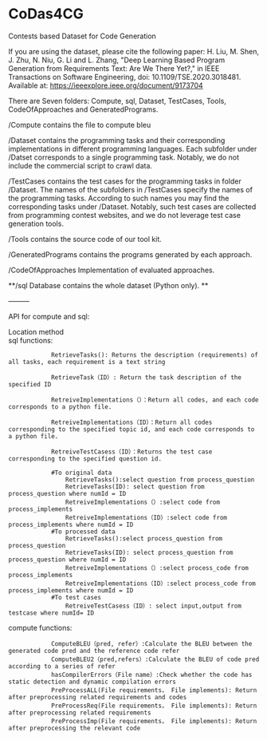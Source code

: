 # CoDas4CG
Contests based Dataset for Code Generation

If you are using the dataset, please cite the following paper: H. Liu, M. Shen, J. Zhu, N. Niu, G. Li and L. Zhang, "Deep Learning Based Program Generation from Requirements Text: Are We There Yet?," in IEEE Transactions on Software Engineering, doi: 10.1109/TSE.2020.3018481. Available at: https://ieeexplore.ieee.org/document/9173704


There are Seven folders: Compute, sql, Dataset, TestCases, Tools, CodeOfApproaches and GeneratedPrograms.

/Compute contains the file to compute bleu

/Dataset contains the programming tasks and their corresponding implementations in different programming languages. Each subfolder under /Datset corresponds to a single programming task. Notably, we do not include the commercial script to crawl data.

/TestCases contains the test cases for the programming tasks in folder /Dataset. The names of the subfolders in /TestCases specify the names of the programming tasks. According to such names you may find the corresponding tasks under /Dataset. Notably, such test cases are collected from programming contest websites, and we do not leverage test case generation tools.

/Tools contains the source code of our tool kit.

/GeneratedPrograms contains the programs generated by each approach.

/CodeOfApproaches Implementation of evaluated approaches.


**/sql Database contains the whole dataset (Python only). **

———

API for compute and sql:

Location	method	
sql			functions:
				
				RetrieveTasks(): Returns the description (requirements) of all tasks, each requirement is a text string
				
				RetrieveTask（ID）: Return the task description of the specified ID
				
				RetreiveImplementations（）：Return all codes, and each code corresponds to a python file.	
				
				RetreiveImplementations（ID）：Return all codes corresponding to the specified topic id, and each code corresponds to a python file.
				
				RetreiveTestCasess（ID）：Returns the test case corresponding to the specified question id.
	
				#To original data
					RetrieveTasks():select question from process_question 
					RetrieveTasks(ID): select question from process_question where numId = ID
					RetreiveImplementations（）:select code from process_implements 
					RetreiveImplementations（ID）:select code from process_implements where numId = ID
				#To processed data
					RetrieveTasks():select process_question from process_question 
					RetrieveTasks(ID): select process_question from process_question where numId = ID
					RetreiveImplementations（）:select process_code from process_implements 
					RetreiveImplementations（ID）:select process_code from process_implements where numId = ID
				#To test cases
					RetreiveTestCasess（ID）: select input,output from testcase where numId= ID

compute     functions:

				ComputeBLEU（pred, refer）:Calculate the BLEU between the generated code pred and the reference code refer	
				ComputeBLEU2（pred,refers）:Calculate the BLEU of code pred according to a series of refer	
				hasCompilerErrors（File name）:Check whether the code has static detection and dynamic compilation errors	
				PreProcessALL(File requirements， File implements): Return after preprocessing related requirements and codes	
				PreProcessReq(File requirements， File implements): Return after preprocessing related requirements
				PreProcessImp(File requirements， File implements): Return after preprocessing the relevant code	

